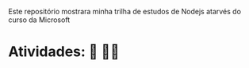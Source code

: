 Este repositório mostrara minha trilha de estudos de Nodejs atarvés do curso da Microsoft

# Atividades: :pencil: :man_technologist:


